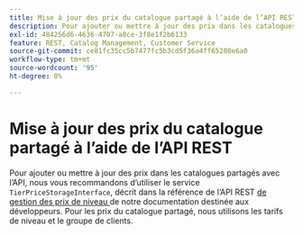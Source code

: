 ```yaml
---
title: Mise à jour des prix du catalogue partagé à l’aide de l’API REST
description: Pour ajouter ou mettre à jour des prix dans les catalogues partagés avec l’API, nous vous recommandons d’utiliser le service "LevelPriceStorageInterface", décrit dans la section [Gestion des prix du niveau](http://devdocs.magento.com/guides/v2.2/rest/modules/catalog-pricing.html#manage-tier-prices) Référence de l’API REST dans notre documentation destinée aux développeurs. Pour les prix du catalogue partagé, nous utilisons les tarifs de niveau et le groupe de clients.
exl-id: 484256d6-4636-4707-a8ce-3f8e1f2b6133
feature: REST, Catalog Management, Customer Service
source-git-commit: ce81fc35cc5b7477fc5b3cd5f36a4ff65280e6a0
workflow-type: tm+mt
source-wordcount: '95'
ht-degree: 0%

---
```


# Mise à jour des prix du catalogue partagé à l’aide de l’API REST

Pour ajouter ou mettre à jour des prix dans les catalogues partagés avec l’API, nous vous recommandons d’utiliser le service `TierPriceStorageInterface`, décrit dans la référence de l’API REST [ de gestion des prix de niveau ](http://devdocs.magento.com/guides/v2.2/rest/modules/catalog-pricing.html#manage-tier-prices) de notre documentation destinée aux développeurs. Pour les prix du catalogue partagé, nous utilisons les tarifs de niveau et le groupe de clients.
